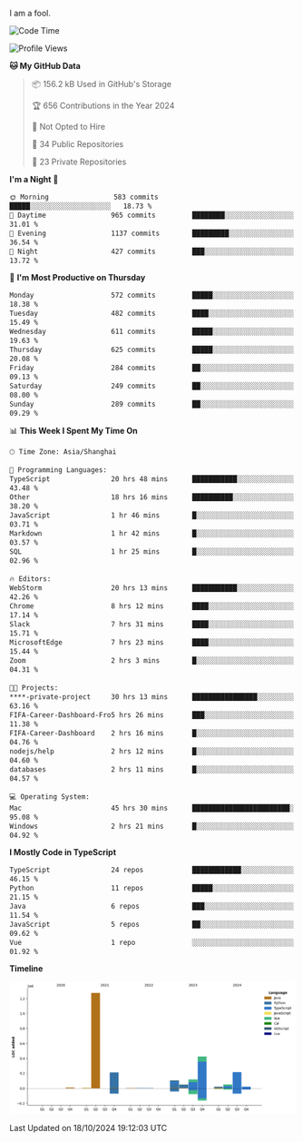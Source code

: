I am a fool.

<!--START_SECTION:waka-->
![Code Time](http://img.shields.io/badge/Code%20Time-1%2C957%20hrs%2014%20mins-blue)

![Profile Views](http://img.shields.io/badge/Profile%20Views-0-blue)

**🐱 My GitHub Data** 

> 📦 156.2 kB Used in GitHub's Storage 
 > 
> 🏆 656 Contributions in the Year 2024
 > 
> 🚫 Not Opted to Hire
 > 
> 📜 34 Public Repositories 
 > 
> 🔑 23 Private Repositories 
 > 
**I'm a Night 🦉** 

```text
🌞 Morning                583 commits         █████░░░░░░░░░░░░░░░░░░░░   18.73 % 
🌆 Daytime                965 commits         ████████░░░░░░░░░░░░░░░░░   31.01 % 
🌃 Evening                1137 commits        █████████░░░░░░░░░░░░░░░░   36.54 % 
🌙 Night                  427 commits         ███░░░░░░░░░░░░░░░░░░░░░░   13.72 % 
```
📅 **I'm Most Productive on Thursday** 

```text
Monday                   572 commits         █████░░░░░░░░░░░░░░░░░░░░   18.38 % 
Tuesday                  482 commits         ████░░░░░░░░░░░░░░░░░░░░░   15.49 % 
Wednesday                611 commits         █████░░░░░░░░░░░░░░░░░░░░   19.63 % 
Thursday                 625 commits         █████░░░░░░░░░░░░░░░░░░░░   20.08 % 
Friday                   284 commits         ██░░░░░░░░░░░░░░░░░░░░░░░   09.13 % 
Saturday                 249 commits         ██░░░░░░░░░░░░░░░░░░░░░░░   08.00 % 
Sunday                   289 commits         ██░░░░░░░░░░░░░░░░░░░░░░░   09.29 % 
```


📊 **This Week I Spent My Time On** 

```text
🕑︎ Time Zone: Asia/Shanghai

💬 Programming Languages: 
TypeScript               20 hrs 48 mins      ███████████░░░░░░░░░░░░░░   43.48 % 
Other                    18 hrs 16 mins      ██████████░░░░░░░░░░░░░░░   38.20 % 
JavaScript               1 hr 46 mins        █░░░░░░░░░░░░░░░░░░░░░░░░   03.71 % 
Markdown                 1 hr 42 mins        █░░░░░░░░░░░░░░░░░░░░░░░░   03.57 % 
SQL                      1 hr 25 mins        █░░░░░░░░░░░░░░░░░░░░░░░░   02.96 % 

🔥 Editors: 
WebStorm                 20 hrs 13 mins      ███████████░░░░░░░░░░░░░░   42.26 % 
Chrome                   8 hrs 12 mins       ████░░░░░░░░░░░░░░░░░░░░░   17.14 % 
Slack                    7 hrs 31 mins       ████░░░░░░░░░░░░░░░░░░░░░   15.71 % 
MicrosoftEdge            7 hrs 23 mins       ████░░░░░░░░░░░░░░░░░░░░░   15.44 % 
Zoom                     2 hrs 3 mins        █░░░░░░░░░░░░░░░░░░░░░░░░   04.31 % 

🐱‍💻 Projects: 
****-private-project     30 hrs 13 mins      ████████████████░░░░░░░░░   63.16 % 
FIFA-Career-Dashboard-Fro5 hrs 26 mins       ███░░░░░░░░░░░░░░░░░░░░░░   11.38 % 
FIFA-Career-Dashboard    2 hrs 16 mins       █░░░░░░░░░░░░░░░░░░░░░░░░   04.76 % 
nodejs/help              2 hrs 12 mins       █░░░░░░░░░░░░░░░░░░░░░░░░   04.60 % 
databases                2 hrs 11 mins       █░░░░░░░░░░░░░░░░░░░░░░░░   04.57 % 

💻 Operating System: 
Mac                      45 hrs 30 mins      ████████████████████████░   95.08 % 
Windows                  2 hrs 21 mins       █░░░░░░░░░░░░░░░░░░░░░░░░   04.92 % 
```

**I Mostly Code in TypeScript** 

```text
TypeScript               24 repos            ████████████░░░░░░░░░░░░░   46.15 % 
Python                   11 repos            █████░░░░░░░░░░░░░░░░░░░░   21.15 % 
Java                     6 repos             ███░░░░░░░░░░░░░░░░░░░░░░   11.54 % 
JavaScript               5 repos             ██░░░░░░░░░░░░░░░░░░░░░░░   09.62 % 
Vue                      1 repo              ░░░░░░░░░░░░░░░░░░░░░░░░░   01.92 % 
```



**Timeline**

![Lines of Code chart](https://raw.githubusercontent.com/VeejaLiu/VeejaLiu/master/assets/bar_graph.png)


 Last Updated on 18/10/2024 19:12:03 UTC
<!--END_SECTION:waka-->
